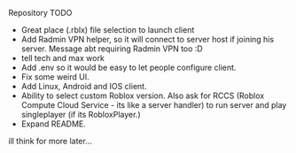 Repository TODO

- Great place (.rblx) file selection to launch client
- Add Radmin VPN helper, so it will connect to server host if joining his server. Message abt requiring Radmin VPN too :D
- tell tech and max work
- Add .env so it would be easy to let people configure client.
- Fix some weird UI.
- Add Linux, Android and IOS client.
- Ability to select custom Roblox version. Also ask for RCCS (Roblox Compute Cloud Service - its like a server handler) to run server and play singleplayer (if its RobloxPlayer.)
- Expand README.

ill think for more later...

